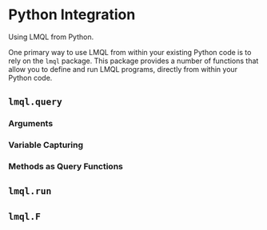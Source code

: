 # Python Integration

<div class="subtitle">Using LMQL from Python.</div>

One primary way to use LMQL from within your existing Python code is to rely on the `lmql` package. This package provides a number of functions that allow you to define and run LMQL programs, directly from within your Python code.


## `lmql.query`

### Arguments

### Variable Capturing

### Methods as Query Functions


## `lmql.run`

## `lmql.F`
